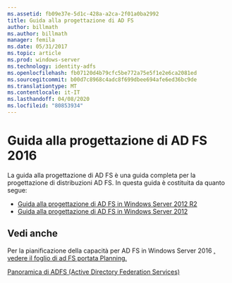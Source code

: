 ```yaml
---
ms.assetid: fb09e37e-5d1c-428a-a2ca-2f01a0ba2992
title: Guida alla progettazione di AD FS
author: billmath
ms.author: billmath
manager: femila
ms.date: 05/31/2017
ms.topic: article
ms.prod: windows-server
ms.technology: identity-adfs
ms.openlocfilehash: fb07120d4b79cfc5be772a75e5f1e2e6ca2081ed
ms.sourcegitcommit: b00d7c8968c4adc8f699dbee694afe6ed36bc9de
ms.translationtype: MT
ms.contentlocale: it-IT
ms.lasthandoff: 04/08/2020
ms.locfileid: "80853934"
---
```

# <a name="ad-fs-2016-design-guide"></a>Guida alla progettazione di AD FS 2016



La guida alla progettazione di AD FS è una guida completa per la progettazione di distribuzioni AD FS.  In questa guida è costituita da quanto segue:

-   [Guida alla progettazione di AD FS in Windows Server 2012 R2](AD-FS-Design-Guide-in-Windows-Server-2012-R2.md)
-   [Guida alla progettazione di AD FS in Windows Server 2012](AD-FS-Design-Guide-in-Windows-Server-2012.md)
  

  
## <a name="see-also"></a>Vedi anche  
Per la pianificazione della capacità per AD FS in Windows Server 2016 [, vedere il foglio di ad FS portata Planning.](http://adfsdocs.blob.core.windows.net/adfs/ADFSCapacity2016.xlsx)  
  
[Panoramica di ADFS (Active Directory Federation Services)](../../Active-Directory-Federation-Services.md)
